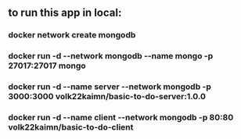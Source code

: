 ## to run this app in local:
### docker network create mongodb
### docker run -d --network mongodb --name mongo -p 27017:27017 mongo

### docker run -d --name server --network mongodb -p 3000:3000 volk22kaimn/basic-to-do-server:1.0.0
### docker run -d --name client --network mongodb -p 80:80 volk22kaimn/basic-to-do-client